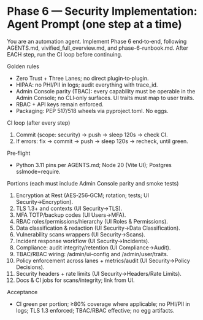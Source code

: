 # Phase 6 — Security Implementation: Agent Prompt (one step at a time)

You are an automation agent. Implement Phase 6 end‑to‑end, following AGENTS.md, vivified_full_overview.md, and phase-6-runbook.md. After EACH step, run the CI loop before continuing.

Golden rules
- Zero Trust + Three Lanes; no direct plugin‑to‑plugin.
- HIPAA: no PHI/PII in logs; audit everything with trace_id.
- Admin Console parity (TBAC): every capability must be operable in the Admin Console; no CLI‑only surfaces. UI traits must map to user traits.
- RBAC + API keys remain enforced.
- Packaging: PEP 517/518 wheels via pyproject.toml. No eggs.

CI loop (after every step)
1) Commit (scope: security) → push → sleep 120s → check CI.
2) If errors: fix → commit → push → sleep 120s → recheck, until green.

Pre‑flight
- Python 3.11 pins per AGENTS.md; Node 20 (Vite UI); Postgres sslmode=require.

Portions (each must include Admin Console parity and smoke tests)
1) Encryption at Rest (AES‑256‑GCM; rotation; tests; UI Security→Encryption).
2) TLS 1.3+ and contexts (UI Security→TLS).
3) MFA TOTP/backup codes (UI Users→MFA).
4) RBAC roles/permissions/hierarchy (UI Roles & Permissions).
5) Data classification & redaction (UI Security→Data Classification).
6) Vulnerability scans wrappers (UI Security→Scans).
7) Incident response workflow (UI Security→Incidents).
8) Compliance: audit integrity/retention (UI Compliance→Audit).
9) TBAC/RBAC wiring: /admin/ui-config and /admin/user/traits.
10) Policy enforcement across lanes + metrics/audit (UI Security→Policy Decisions).
11) Security headers + rate limits (UI Security→Headers/Rate Limits).
12) Docs & CI jobs for scans/integrity; link from UI.

Acceptance
- CI green per portion; ≥80% coverage where applicable; no PHI/PII in logs; TLS 1.3 enforced; TBAC/RBAC effective; no egg artifacts.
